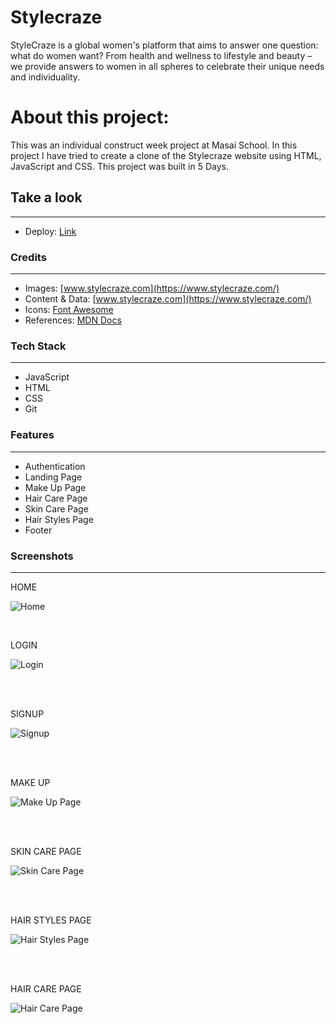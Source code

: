 # Stylecraze
StyleCraze is a global women's platform that aims to answer one question: what do women want? From health and wellness to lifestyle and beauty – we provide answers to women in all spheres to celebrate their unique needs and individuality. 



# About this project:

<p>
This was an individual construct week project at Masai School.
In this project I have tried to create a clone of the Stylecraze website using HTML, JavaScript and CSS.
This project was built in 5 Days. 
</p>

## Take a look

---

- Deploy: [Link](https://stunning-kashata-f9a0b3.netlify.app/index.html)

### Credits

---

- Images: [www.stylecraze.com](https://www.stylecraze.com/)
- Content & Data: [www.stylecraze.com](https://www.stylecraze.com/)
- Icons: [Font Awesome](https://fontawesome.com/)
- References: [MDN Docs](https://developer.mozilla.org/en-US/)


### Tech Stack

---

- JavaScript
- HTML
- CSS
- Git

### Features

---

- Authentication
- Landing Page 
- Make Up Page
- Hair Care Page
- Skin Care Page
- Hair Styles Page
- Footer


### Screenshots

---

HOME

![Home](https://lh3.googleusercontent.com/QelcLAuo6hU4xpZ3rptx1aIKcnCQSvUK3voFxzloey8_N-h2YGQTHRQUgj0HMyM6dFlMuzwFzTKU4FUt73BH4wPRVcWENSD9pVMT2Rz_XpI-QJxcyT-S3kkQHtfD2o9y2zBp8jA3dzFnjcgwsCuq8zMX0fRCqJWHwz4rws5k8jb9akz-mc2ZtBXjx45cdvwv5-ZnXbMDE_v9k65u6w0I-DXCPkkyvYbc8VBngDQb7DUYvvnyZzC36MZxk-RiJ3jSaroOIMWYiJTFcqPNjdybSIEYlkdoRBNMVIeFVEwT1g8ZKCbqcXv-s2Uli-h0xDK5qM57SZq9DeNiiuNTlnqouHBy9A9QOLp38pdqvgmAht_ydLgXAV2wvGXJq9nWRofKmyZDcOgKnK4-Bs9w2jdQ3UnnNPuyY0DLKqLCXJx0Mg_Xb7CcR8WLKaqMonTFiM3LUC1OhGvIGwzWWBHmFo3Js_drY6boaiF76BJCUpDI1eXZIbNO-862GqLpXJPluhQXjRRTH-8hr3knRTv0oABmlK-7OEGWvUFllNQ1brXcAmsnLABEh3KkXcQMkflAC7z9YjhL0sdr3-qLo8KAS2pR8YgJndkffVumE1ynF_yxGHdLA8yr0HGTtHb9VecVoie_6J1Ua7YUYgfAAVHI0krQhn8ipzLHzBF3NfyTrc2IAwfkRJbaQXAm8-cHnwm-2sdsSB_9hq-K2hcJsqIzkw0X8EMe_HZkErbYMgIpN2DDxFOwqEGgjduUhtXxApaYbgnLgwzB_8C4eCpTj3CPMVo8nn7TaW2BINsndH2RN4mdqnO9rlQKGC2wrwNMNKXCwbNczmxdarGSdwPQrIgphyAFowfy48t4xQFfE56d5IITW7QTbhYmuc65PBHMxOSoFmL6dctdVRyZQ0NqebejFVbwCaFx3uWSGjjh6hiJc7sL5NiJJ71fcvjkkq0OmxY43hG0HvMYkSFYKQ=w1167-h657-no?authuser=0)

<br/>

LOGIN

![Login](https://lh3.googleusercontent.com/6K6z3bdBaP0yeZlqqKJHFOeMZyBfvA2HOzNeJTRHTCtXmxmvWq0jqjuYIfyyQQr5igCtNoJKuBE1Zb1oNkxeqpkF5FQycXBri7mnw_nN9L87IfJQAengTWgki_tNtXVktQp4WlV8vdFljx3-ynI8HU5DAaPmuDG0RWiPOTB4gdywSXifV32bLiggO31mrszCNuzZCapEQeIb-FZKwagDhi30jg1lDZeS4oEZC2RzohuLOlGROCZA7ExBrrxWBeAlVy85pgmsnEYx3dJDo_QzMrQOz1FnMWH0DH3vt8OsMeACGKGkvd10I690QO8V-AQWxunGItN-NiwcRUsA_ZbzWh4E2peywXM4qb5DsuEKcdxTiVtpdfRkD0JqNsXIfwABmw8AaIW9LfYJWkjVvpopkZEC0rYMRjvucAIEepXjwmlgx-HJbGK6k9d4TCqlKZin_ee-UWyPoOE2-FmSdMrncug3LSiSwH2p7Cj9mJdhWDlKW5K6pBs7oyBPrmGAMlquQuIBOs3Q66hUVRhpHEDJEz-pqA63TQ5IcMnWy9W_G4lOz-Fig1fcHd7k13AUiS7V7U8-8Pq-QnZRXhTOQWW_G0yjDf8GQo-4jtU3CdvTZFnbkdZH0HtRjcfLSHPuG9oXAiQ0Irz4WiUyTE7pRPJh1DAxDxT1U7rx3BHAb_KTRATdBtNIpuaOiasoJbK-G3jPddPQE56T5x9KoDugdTnHxCW-yz-lRC3HSjmV3p9epqMWl38xREdO5fGB7f4sV_R2puthbUeAvijq04DFgHH2qT9DWyruX0hq6a0zmQy2tmLrZ8V0gUUVZIcKfMf3mjI_DldURecgPIO6NfY-8ohnho_VtL6_uc4lnYTMOBd1i61aTecY9-SMJDDhdyoYVNZ8xi8lm6CUm7v3CGM5Sw6AmVED-nlTZQxe1UVVfUWOIolaJD7Z4wPCFPEnNixjJstZbuejL35YMA=w1313-h447-no?authuser=0)

<br/>
<br/>

SIGNUP

![Signup](https://lh3.googleusercontent.com/Re2VtCvDS7YJOxLL7Bgcd1ZWhPq9YVtRzDb6BzYJT9aiB8UJmQeeWHFxgNCxcU96vcCael1ks9JKxNRg6_5D8vDeBEiGsGmar6084SPoTXao5XpkKP2jhP0jRCEiiAUCzKvfXG8o3EqbATqojLxjm_chVHK18kIC-JUZJjAjfrYCQ4tUdi_BULqnoyhwt7qN1C1MlVQQSqBUXpD6lH61X15eWx3N8GzwO2xFpTUcXSK77U-bym7jYFw66Ql1WrqcLCRjC1zG1SAtRUOVDgQCCEx-G4oanwEGz1PBlnXnQEFJumdifH5s_xYIHpx6RjYt69AEkmajpLa4l3buJAZanHKBMnSpRi6vRqwz3AJGOjngLGCE325TFiq72Ow9-SzyYvCbpNkq3yvbMhLwqShZs2_cE3HUibGGiEFlnP8ZCGTKkhUlVwOUeIbuTfOnR9xVqyQO8dDrccG9E71Jd2Ewasq_dGFbMFqePU1nENOsfK31jfbTbbPRp9f2GVqu45XWG_Bkqv5TsDNmvJh2usjylRKLzWiFOItByI0tbbhuJeXtK8D2KaFkf3PZ8fZ6G_JjlwGuqUy8LNFkY3xsrkhC0_L2oMrUi_cXrvmSN6c5H-WrVr3wZBD71fl6KV8JKyDOu4Irzb0ILl_pyReoxitcz7iJ4pVkWl77GBIyYQIzY1p1uqVD1L7BNpVKmK3g7N36ERckvq7TxE2vIsgzqALlcJV_X1G_5pIuD9NWhFdmXP5KHILmiYlXZEKVHXQNzAW2DsiNDPX37HvilF1l9_uEsZlMDVLZOdaiujY2tb68iQZERsb4o0mpBy0QbK8ThGWNQqSZauLh83vBfck1ciCy_owRp3wIaZH4WabLMTcdJYSHz9QiKNV2k6RSssgRk4K85PEgS5R4Ht2auZ8T44HBfYgbGdPU6ok2wEkIJvUtsp04e-hFsQiLR52AeW9xIvDDV2hL9K2C0g=w1127-h657-no?authuser=0)

<br/>
<br/>

MAKE UP

![Make Up Page](https://lh3.googleusercontent.com/emPHGhQqjZrBKIHRiiJrGHTED29im7UtUvtH8NP_ELCwPSoBwojmHKryvDoxKaMP992kcJPWDBngudBGOuQkqvdlctl5xGPl48a2PVoBmaMs_Xl8TjR9NCOQLlJZvpuwVDiFR9nSRIPWhukK1U8MCYsJLOUvQtmaAkYRRjIFgFdx7Jy_fWd-cgzujmCPWumsRjdQfUI4bhah4l4hjRNK3561B9DmlCYrXYt7WwsFs_xWNg0bzAX-0WOkrpjHlI5KFq9BGewIM5TtotRr76lF_3RtLHUAmsxBcVYSGCZA19Z4RdUTD6O7pD7tNRwTqnAECAd1FgGDLnmrGyDAINFE3VWTtiWg67CA6rHxBGes9Epxl4GuoX3HnR60DJLTfU_8AdSy-allBIVpuHKbd-QQyaIJFnPfRXqQ9o3OnnqfoJF7E_b16jmDH1qVQvhNW7j5ds52OUaURefcHvXlkcSTkVxSBEvY9Dd-yGT5QJIFI6eXCw7A1BsNx6XIp0e2t_oP6dcP9fRnOtDPE9sAzzBl0Nt_bUGb5zqq_KF9X8inkGtCbtgdW67bq3cZkhrHuxc4w7yHcEUKBLXr24cfC99W1sSFEqgMmtkJuNDNYZDtaR8lc5ZL_GS80J5c8uwbx0gTg5PoONyJM8lyAo0simiqLNFMpfGTPHGMOK3gsrIyslSGB6_kR5z7QvrKlaoGRrAqQwRccUpteSFK8qOrlSa_p8WsuMbXuOagEQK70eRS_g3gx73XEMHne7XUmV6SJJ9hjJ34TJX_jkH80DIC3VjTFuxvpYwScr46O5vw1N8slHkMW07-5ekFly0WaDp5nGNr5gtQH8o-EHY8-noe0lMKdSnkPTPIR6frVgQcDzaRoT_2u0lrHCOkxHS2hVJFS_AtbK4_DjI7fY9sqnI0CLlHWpJraiE6KxhBVX-4HHHOb0REtbkq6l8weD1OEx7Vs3TXnEuGuppNvw=w1178-h657-no?authuser=0)

<br/>
<br/>

SKIN CARE PAGE

![Skin Care Page](https://lh3.googleusercontent.com/u3E-SRk0b6nj4JL9g9NBlJ4g8_xNH9EFb_H3pAy2Awwyy4lJKN2p-WHIl0vicOX64YN8UzQnjr9maOYzGnsonkRxvfh2XJpJzyW0u8pxwjoBJkUHKjpp94vNFZBTlyerteaeV9TxsusWFdicuZ_LCUwt9rWiLSxwlgFZrKgDKWen8BGICYQNzwm2P6C1kdf7-vVccUD0uP_dC5fTGzYqnwOH3AHOF9pRdqXMn5WgD4QmhXlemOXhLzXSP5f5Vu-bRzOqudba9myaBa3uVH5ED7LNHBzWvWMg9c6gAFriwmjCDJ1l9DpIrTta5HuSVZyrkNMIeUzqBWd5sirqTUODLClRu55jLIyN8MoTNGUUkPfVmfnE5CyXqpuvP9aXb66fzbHBXmHhkTF5t08QKFiQZRG3cb99kXLLhU-1vNaC4N_hOd49xInSf_j27GAfPo6cFCW3xeOjugnGnKdpLKxbzx-KMePgLjO81Nl9me8Vev1_RsmVOZY8w1QzCrtPRAo4qNqCbqJTuf2bfHaXhAvKke1GRF50bGExJ9QzghTFcNsZwphkv1t04nsMh2XWCZ40OUJTEZNnjUPuYve44zUX12hEmkQWGmL5VZLkdomZEMlyJsnphj4RxHC8U9AQnba8HV5nZ9lAa7waJeUlEXxWEflNrAN61-LYQMyfYuxTAkTZZhGYFM8TDQUT7blJNy5xnI0jTsQdKBdO6UK9iLl7ygHT-PnZunfYQsVsIGhKrjKHAq_8noo49c-RkY40M6atyZ6TWjY442mp0TenMNTPtZx2Btl99ihqQ6clLqaPWsZ64y6RUsvGN574vwXJCnSpyiqNfs0KO5dwta6-WAmLFKsSQ1IASMgosr1t4N76f9aT17MPakUfbvdPGT2CU9md34vBjT9yIx-Me01qKmMctcHftFnFX-RyduTfQPCdpR-t3LiP2DapZindFVeB70x89KG64zD60g=w1154-h657-no?authuser=0)

<br/>
<br/>

HAIR STYLES PAGE

![Hair Styles Page](https://lh3.googleusercontent.com/boTyGdAhlugp6_8qPbi2XrUcOVzfTHNwxpXupELzBonpka9vbM4eb4A5AgHCYk_92bja2mr4CtlK2SO2hcbt3zAQ5H6ZQF7yr1WDx_Zx5fUUHnn6q6eExTwaFVNnOENe7aTB3KkHVJIdiXwfkoB-ZJ25Rpue0nOM6H6xWEd4YW7_PzRILy37hu-bhHabEHrPdnXefJ1C5BnTP7EbIrl2wV2wLkpnFXhoa7PeWWvHyk6DTVUbjZIlgB_YcJHvjvdOioHjXIPiz079mKiET8qCPRcYKhyp1vuh8qidp4gr46aWP_DD1HW533yCwv1y-WtnAozjj4SHmh1OjKb71S5GpO8ODPiiZvzBjkMUe_Cqz8X6yKTrI9FdCSMU74cMbOiY4khfV-uP5ZzqUAktgzUm2Px8kkyoCZvDN0vz7-V4k8BG65KNU-z4na1kJVf-zypNWdsSmnY0DpU5o-c6bsUBHjPsxefuxCA73URdbdDwwWBb8BKrdfkivpMV8uwtD4D1-eHsowwCtdT4VPLKiRaxHC975jWUTnnPIKIJq6M5ovB0pa9QJ1AzaX7wwofisqCaXSQkxoUUZ5XdBIJ3eUv5XdMtNnVRJg_to9-sUD9WN8B_Phc3tbNPVvHoCtb8FI_Ng52PT7EhpW5Dd-HrpmH4hko_k8QOt1n3l8bvozRUcuVvZbqy5whLhUmlNf2OdrebP1QO25iMMkZ_IkfMSdDTXojsleAPGttNknsuqQdYQaDdUWGhJ7FEz8GCAnrl1A6AXP8f2e-YdcjQGWSBsWu8jzIULP88dUhdw-_bRFdmosBDUMjQPuJzNNdJU_ZYHXQl5px70XcaQX_bk42QKnxnvaOEQora3m6xH1hU0qhlEEPftHZiVadlkrqDEvDGLVd4O0dZOrTvse6t6sQdN5qRuV2aEPC85E9Nz6P4RPLdoLURxxu3_louQ-LPwYG_fpU3sGp8jEf_pQ=w1165-h657-no?authuser=0)

<br/>
<br/>

HAIR CARE PAGE

![ Hair Care Page](https://lh3.googleusercontent.com/OeXjNBU3mV4dS0FOqtzAjVFiqOMueOJOgc8wy1LbXFyxyCMujDRTXUUv8Yj3ha9qb5YWT-G-2aM4pp8OrHwivycBXKwhGYolO3sPWaXe5tIgAk3Uf75TjDehkOpJ2j3c-QNapEjfYvL_cpzJF44sj6jfq5_WZDM-bXjWRCmhAdQr1RCz1ScrWba_2qUxW1M-dw7GskH9YeTfJoifSrW3BrXlaNByotxEJfnRxT7M9saBooq3zMAhB04cTX-TYQMdmX0zfZIQVRfm8-cIruBdtAXvAfgxFthmW-pVcCReelIeFqyeOXhXB5tG5lKITX9NJyFP7qUiqrxm2skY3GFm1vEmpOKl7DM5qRx5Ll3GOwjoTUVsH6tbsg5ptPypGIHpmrS5A-L__A19i9dY0CWDJmttZK_HdpwKX2ZdKefww9qAbyVpx0eMTR-FZu30JCoqHFbqsdteXvvkbEVBfl3LCZgTZeYTyvGrFBKFcTRndhhdJKj43zuaXJofYiO_HVjBwWUDiFvQzEndwOjMqZijDLJKfYFNgxJHa7HZQJMBTgn1h6zaKm7BopdbKffr2IFPAsukRDUv8vVNaSh2L32HQzzhQbOupN4ZnetaRdrKLdSBZhtecvH0BymMEzB0eJ--z5FlxwSB88iFDLz2q_wOUFpt0t0NK6VZGsqNcYqqKAzLoA5CxMnCpSfACPXwSpfZhLyLOXKFSLUojv6_W8OI5UnVsMSV9UFvRpfyb_4NC5MzLJGJMmavsZQZX6_J5flEd7FTFgM-jgnb_Eh1wXs0KT1oZ4FBLzsdpl5iwFFhGRajAOph_Zp9VnoSj6Bn9bd4xoyQ0hYZCwBuVPutWuwM4Nts8iQB2T6fs68pFmyOtqyzoPpMNqCT3PSUb_kiNMelLlGGtbHmmXYqMDi8aoxCMrhZLssd6JPA2ArZBS8BBDFEWOCfllWttizKs0Ec350JrkiRQ427pQ=w1161-h657-no?authuser=0)

<br/>
<br/>


